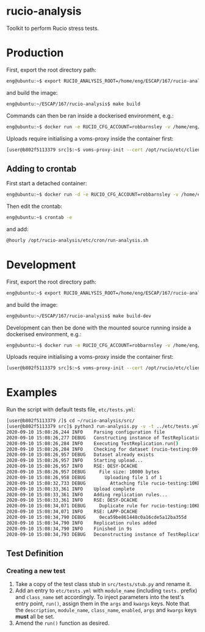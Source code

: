 # rucio-analysis

Toolkit to perform Rucio stress tests.

# Production

First, export the root directory path: 

```bash
eng@ubuntu:~$ export RUCIO_ANALYSIS_ROOT=/home/eng/ESCAP/167/rucio-analysis
```

and build the image:

```bash
eng@ubuntu:~/ESCAP/167/rucio-analysis$ make build
```

Commands can then be ran inside a dockerised environment, e.g.:

```bash
eng@ubuntu:~$ docker run -e RUCIO_CFG_ACCOUNT=robbarnsley -v /home/eng/.globus/client.crt:/opt/rucio/etc/client.crt -v /home/eng/.globus/client.key:/opt/rucio/etc/client.key -it --name=rucio-analysis-prod rucio-analysis:latest
```

Uploads require initialising a voms-proxy inside the container first:

```bash
[user@b802f5113379 src]$:~$ voms-proxy-init --cert /opt/rucio/etc/client.crt --key /opt/rucio/etc/client.key --voms escape
```

## Adding to crontab

First start a detached container:

```bash
eng@ubuntu:~$ docker run -d -e RUCIO_CFG_ACCOUNT=robbarnsley -v /home/eng/.globus/client.crt:/opt/rucio/etc/client.crt -v /home/eng/.globus/client.key:/opt/rucio/etc/client.key -it --name=rucio-analysis-prod rucio-analysis:latest
```

Then edit the crontab:

```bash
eng@ubuntu:~$ crontab -e
```

and add:

```bash
@hourly /opt/rucio-analysis/etc/cron/run-analysis.sh
```

# Development

First, export the root directory path: 

```bash
eng@ubuntu:~$ export RUCIO_ANALYSIS_ROOT=/home/eng/ESCAP/167/rucio-analysis
```

and build the image:

```bash
eng@ubuntu:~/ESCAP/167/rucio-analysis$ make build-dev
```

Development can then be done with the mounted source running inside a dockerised environment, e.g.:

```bash
eng@ubuntu:~$ docker run -e RUCIO_CFG_ACCOUNT=robbarnsley -v /home/eng/.globus/client.crt:/opt/rucio/etc/client.crt -v /home/eng/.globus/client.key:/opt/rucio/etc/client.key -v $RUCIO_ANALYSIS_ROOT:/home/user/rucio-analysis-dev -it --name=rucio-analysis rucio-analysis:dev
```

Uploads require initialising a voms-proxy inside the container first:

```bash
[user@b802f5113379 src]$:~$ voms-proxy-init --cert /opt/rucio/etc/client.crt --key /opt/rucio/etc/client.key --voms escape
```

# Examples

Run the script with default tests file, `etc/tests.yml`: 

```bash
[user@b802f5113379 /]$ cd ~/rucio-analysis/src/
[user@b802f5113379 src]$ python3 run-analysis.py -v -t ../etc/tests.yml
2020-09-10 15:08:26,244 INFO    Parsing configuration file
2020-09-10 15:08:26,277 DEBUG   Constructing instance of TestReplication()
2020-09-10 15:08:26,284 INFO    Executing TestReplication.run()
2020-09-10 15:08:26,284 INFO    Checking for dataset (rucio-testing:09-10-2020)
2020-09-10 15:08:26,957 DEBUG   Dataset already exists
2020-09-10 15:08:26,957 INFO    Starting upload...
2020-09-10 15:08:26,957 INFO    RSE: DESY-DCACHE
2020-09-10 15:08:26,957 DEBUG     File size: 10000 bytes
2020-09-10 15:08:26,958 DEBUG       Uploading file 1 of 1
2020-09-10 15:08:32,733 DEBUG         Attaching file rucio-testing:10KB_90fdaee7dc814548b9319e08095ef509 to rucio-testing:09-10-2020
2020-09-10 15:08:33,361 INFO    Upload complete
2020-09-10 15:08:33,361 INFO    Adding replication rules...
2020-09-10 15:08:33,361 INFO    RSE: DESY-DCACHE
2020-09-10 15:08:34,071 DEBUG     Duplicate rule for rucio-testing:10KB_90fdaee7dc814548b9319e08095ef509 found; Skipping.
2020-09-10 15:08:34,071 INFO    RSE: LAPP-DCACHE
2020-09-10 15:08:34,790 DEBUG     0eca59be861448c0a16cde5a12ba355d
2020-09-10 15:08:34,790 INFO    Replication rules added
2020-09-10 15:08:34,790 INFO    Finished in 9s
2020-09-10 15:08:34,793 DEBUG   Deconstructing instance of TestReplication()
```

## Test Definition

### Creating a new test

1. Take a copy of the test class stub in `src/tests/stub.py` and rename it. 
2. Add an entry to `etc/tests.yml` with `module_name` (including `tests.` prefix) and `class_name` set accordingly. To inject parameters into the test's entry point, `run()`, assign them in the `args` and `kwargs` keys. Note that the `description`, `module_name`, `class_name`, `enabled`, `args` and `kwargs` keys **must** all be set.
3. Amend the `run()` function as desired.

